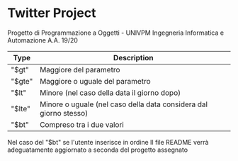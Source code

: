 # Twitter Project
Progetto di Programmazione a Oggetti - UNIVPM Ingegneria Informatica e Automazione A.A. 19/20 

| Type | Description |
| ------ | --------|
| "$gt"| Maggiore del parametro
| "$gte" | Maggiore o uguale del parametro
| "$lt" | Minore (nel caso della data il giorno dopo)|
| "$lte" | Minore o uguale (nel caso della data considera dal giorno stesso) |
| "$bt"| Compreso tra i due valori|

Nel caso del "$bt" se l'utente inserisce in ordine 
Il file README verrà adeguatamente aggiornato a seconda del progetto assegnato
